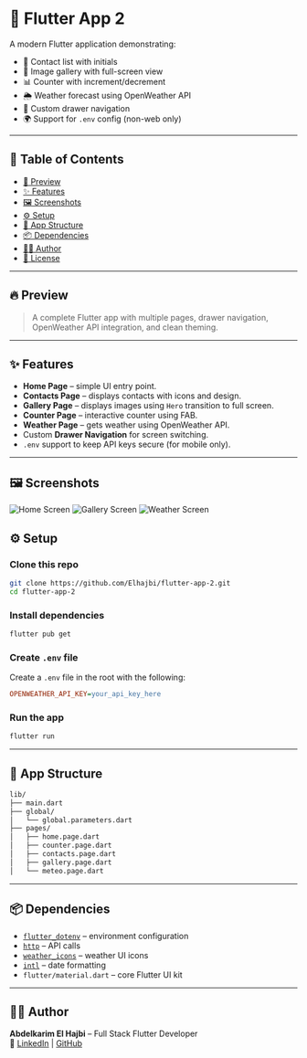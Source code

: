 # 📱 Flutter App 2

A modern Flutter application demonstrating:
- 📇 Contact list with initials
- 📸 Image gallery with full-screen view
- 📊 Counter with increment/decrement
- 🌦 Weather forecast using OpenWeather API
- 🧭 Custom drawer navigation
- 🌍 Support for `.env` config (non-web only)

---

## 📌 Table of Contents

- [📱 Preview](#-preview)
- [✨ Features](#-features)
- [🖼 Screenshots](#-screenshots)
- [⚙️ Setup](#-setup)
- [📁 App Structure](#-app-structure)
- [📦 Dependencies](#-dependencies)
- [👨‍💻 Author](#-author)
- [📝 License](#-license)

---

## 🔥 Preview

> A complete Flutter app with multiple pages, drawer navigation, OpenWeather API integration, and clean theming.

---

## ✨ Features

- **Home Page** – simple UI entry point.
- **Contacts Page** – displays contacts with icons and design.
- **Gallery Page** – displays images using `Hero` transition to full screen.
- **Counter Page** – interactive counter using FAB.
- **Weather Page** – gets weather using OpenWeather API.
- Custom **Drawer Navigation** for screen switching.
- `.env` support to keep API keys secure (for mobile only).

---

## 🖼 Screenshots

![Home Screen](assets/Screenshots/screen1.PNG)
![Gallery Screen](assets/Screenshots/screen2.PNG)
![Weather Screen](assets/Screenshots/screen3.PNG)

## ⚙️ Setup

### Clone this repo

```bash
git clone https://github.com/Elhajbi/flutter-app-2.git
cd flutter-app-2
```

### Install dependencies

```bash
flutter pub get
```

### Create `.env` file

Create a `.env` file in the root with the following:

```ini
OPENWEATHER_API_KEY=your_api_key_here
```

### Run the app

```bash
flutter run
```

---

## 📁 App Structure

```bash
lib/
├── main.dart
├── global/
│   └── global.parameters.dart
├── pages/
│   ├── home.page.dart
│   ├── counter.page.dart
│   ├── contacts.page.dart
│   ├── gallery.page.dart
│   └── meteo.page.dart
```

---

## 📦 Dependencies

- [`flutter_dotenv`](https://pub.dev/packages/flutter_dotenv) – environment configuration
- [`http`](https://pub.dev/packages/http) – API calls
- [`weather_icons`](https://pub.dev/packages/weather_icons) – weather UI icons
- [`intl`](https://pub.dev/packages/intl) – date formatting
- `flutter/material.dart` – core Flutter UI kit

---

## 👨‍💻 Author

**Abdelkarim El Hajbi** – Full Stack Flutter Developer  
🔗 [LinkedIn](https://www.linkedin.com/in/abdelkarim-el-hajbi-65b783160/) | [GitHub](https://github.com/Elhajbi)





